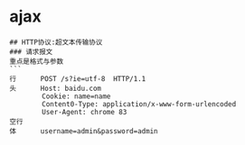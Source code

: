 # ajax
    ## HTTP协议:超文本传输协议
    ### 请求报文
    重点是格式与参数
    ```
    行      POST /s?ie=utf-8  HTTP/1.1
    头      Host: baidu.com
            Cookie: name=name
            Content0-Type: application/x-www-form-urlencoded
            User-Agent: chrome 83
    空行    
    体      username=admin&password=admin
```

